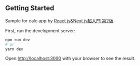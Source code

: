 ## Getting Started

Sample for calc app by [React.js&Next.js超入門 第2版](https://www.shuwasystem.co.jp/book/9784798063980.html).

First, run the development server:

```bash
npm run dev
# or
yarn dev
```

Open [http://localhost:3000](http://localhost:3000) with your browser to see the result.